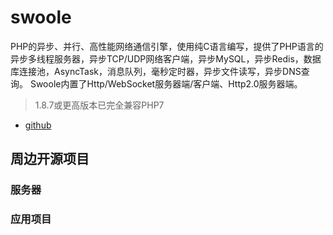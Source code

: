 # swoole

PHP的异步、并行、高性能网络通信引擎，使用纯C语言编写，提供了PHP语言的异步多线程服务器，异步TCP/UDP网络客户端，异步MySQL，异步Redis，数据库连接池，AsyncTask，消息队列，毫秒定时器，异步文件读写，异步DNS查询。 
Swoole内置了Http/WebSocket服务器端/客户端、Http2.0服务器端。

> 1.8.7或更高版本已完全兼容PHP7

- [github](http://git.oschina.net/matyhtf/swoole.git)

## 周边开源项目

### 服务器



### 应用项目
